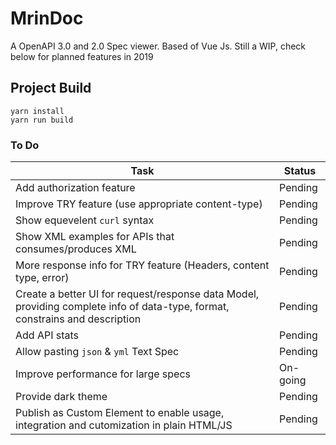 # MrinDoc
A OpenAPI 3.0 and 2.0 Spec viewer. Based of Vue Js. 
Still a WIP, check below for planned features in 2019

## Project Build
```
yarn install
yarn run build 
```

### To Do
Task              | Status
---               | ---
Add authorization feature| Pending
Improve TRY feature (use appropriate content-type)   | Pending
Show equevelent ```curl``` syntax | Pending
Show XML examples for APIs that consumes/produces XML | Pending
More response info for TRY feature (Headers, content type, error) | Pending
Create a better UI for request/response data Model, providing complete info of data-type, format, constrains and description | Pending
Add API stats | Pending 
Allow pasting ```json``` & ```yml``` Text Spec | Pending
Improve performance for large specs | On-going
Provide dark theme | Pending 
Publish as Custom Element to enable usage, integration and cutomization in plain HTML/JS  | Pending